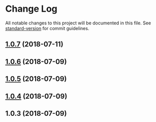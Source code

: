 # Change Log

All notable changes to this project will be documented in this file. See [standard-version](https://github.com/conventional-changelog/standard-version) for commit guidelines.

<a name="1.0.7"></a>
## [1.0.7](https://github.com/dimensi/popup-centered/compare/v1.0.6...v1.0.7) (2018-07-11)



<a name="1.0.6"></a>
## [1.0.6](https://github.com/dimensi/popup-centered/compare/v1.0.5...v1.0.6) (2018-07-09)



<a name="1.0.5"></a>
## [1.0.5](https://github.com/dimensi/popup-centered/compare/v1.0.4...v1.0.5) (2018-07-09)



<a name="1.0.4"></a>
## [1.0.4](https://github.com/dimensi/popup-centered/compare/v1.0.3...v1.0.4) (2018-07-09)



<a name="1.0.3"></a>
## 1.0.3 (2018-07-09)
